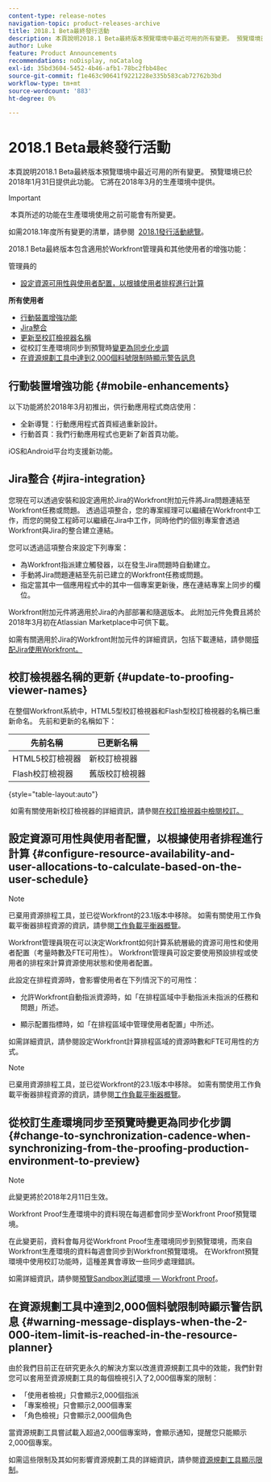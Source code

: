 ```yaml
---
content-type: release-notes
navigation-topic: product-releases-archive
title: 2018.1 Beta最終發行活動
description: 本頁說明2018.1 Beta最終版本預覽環境中最近可用的所有變更。 預覽環境已於2018年1月31日提供此功能。 它將在2018年3月的生產環境中提供。
author: Luke
feature: Product Announcements
recommendations: noDisplay, noCatalog
exl-id: 35bd3604-5452-4b46-afb1-78bc2fbb48ec
source-git-commit: f1e463c90641f9221228e335b583cab72762b3bd
workflow-type: tm+mt
source-wordcount: '883'
ht-degree: 0%

---
```


# 2018.1 Beta最終發行活動

本頁說明2018.1 Beta最終版本預覽環境中最近可用的所有變更。 預覽環境已於2018年1月31日提供此功能。 它將在2018年3月的生產環境中提供。

>[!IMPORTANT]
>
> 本頁所述的功能在生產環境使用之前可能會有所變更。

如需2018.1年度所有變更的清單，請參閱  [2018.1發行活動總覽](../../../../product-announcements/product-releases/quarterly-release-archive/2018.1-release-activity/2018-1-release-activity-overview.md)。

2018.1 Beta最終版本包含適用於Workfront管理員和其他使用者的增強功能：

管理員的&#x200B;**&#x200B;**

* [設定資源可用性與使用者配置，以根據使用者排程進行計算](#configure-resource-availability-and-user-allocations-to-calculate-based-on-the-user-schedule)

**所有使用者**

* [行動裝置增強功能](#mobile-enhancements)
* [Jira整合](#jira-integration)
* [更新至校訂檢視器名稱](#update-to-proofing-viewer-names)
* 從校訂生產環境同步到預覽時[變更為同步化步調](#change-to-synchronization-cadence-when-synchronizing-from-the-proofing-production-environment-to-preview)
* [在資源規劃工具中達到2,000個料號限制時顯示警告訊息](#warning-message-displays-when-the-2-000-item-limit-is-reached-in-the-resource-planner)

## 行動裝置增強功能 {#mobile-enhancements}

以下功能將於2018年3月初推出，供行動應用程式商店使用：

* 全新導覽：行動應用程式首頁經過重新設計。
* 行動首頁：我們行動應用程式也更新了新首頁功能。

iOS和Android平台均支援新功能。

## Jira整合 {#jira-integration}

您現在可以透過安裝和設定適用於Jira的Workfront附加元件將Jira問題連結至Workfront任務或問題。 透過這項整合，您的專案經理可以繼續在Workfront中工作，而您的開發工程師可以繼續在Jira中工作，同時他們的個別專案會透過Workfront與Jira的整合建立連結。

您可以透過這項整合來設定下列專案：

* 為Workfront指派建立觸發器，以在發生Jira問題時自動建立。
* 手動將Jira問題連結至先前已建立的Workfront任務或問題。
* 指定當其中一個應用程式中的其中一個專案更新後，應在連結專案上同步的欄位。

Workfront附加元件將適用於Jira的內部部署和隨選版本。 此附加元件免費且將於2018年3月初在Atlassian Marketplace中可供下載。

如需有關適用於Jira的Workfront附加元件的詳細資訊，包括下載連結，請參閱[搭配Jira使用Workfront。](https://support.workfront.com/hc/en-us/sections/115001130053)

## 校訂檢視器名稱的更新 {#update-to-proofing-viewer-names}

在整個Workfront系統中，HTML5型校訂檢視器和Flash型校訂檢視器的名稱已重新命名。 先前和更新的名稱如下： 

| **先前名稱** | **已更新名稱** |
|---|---|
| HTML5校訂檢視器 | 新校訂檢視器 |
| Flash校訂檢視器 | 舊版校訂檢視器 |

{style="table-layout:auto"}

 如需有關使用新校訂檢視器的詳細資訊，請參閱[在校訂檢視器中檢閱校訂。](https://support.workfront.com/hc/en-us/sections/115000275214)

## 設定資源可用性與使用者配置，以根據使用者排程進行計算 {#configure-resource-availability-and-user-allocations-to-calculate-based-on-the-user-schedule}

>[!NOTE]
>
>已棄用資源排程工具，並已從Workfront的23.1版本中移除。 如需有關使用工作負載平衡器排程資源的資訊，請參閱[工作負載平衡器概覽](../../../../resource-mgmt/workload-balancer/overview-workload-balancer.md)。

Workfront管理員現在可以決定Workfront如何計算系統層級的資源可用性和使用者配置（考量時數及FTE可用性）。 Workfront管理員可設定要使用預設排程或使用者的排程來計算資源使用狀態和使用者配置。

此設定在排程資源時，會影響使用者在下列情況下的可用性：

* 允許Workfront自動指派資源時，如「在排程區域中手動指派未指派的任務和問題」所述。

* 顯示配置指標時，如「在排程區域中管理使用者配置」中所述。

如需詳細資訊，請參閱設定Workfront計算排程區域的資源時數和FTE可用性的方式。

>[!NOTE]
>
>已棄用資源排程工具，並已從Workfront的23.1版本中移除。 如需有關使用工作負載平衡器排程資源的資訊，請參閱[工作負載平衡器概覽](../../../../resource-mgmt/workload-balancer/overview-workload-balancer.md)。


## 從校訂生產環境同步至預覽時變更為同步化步調 {#change-to-synchronization-cadence-when-synchronizing-from-the-proofing-production-environment-to-preview}

>[!NOTE]
>
>此變更將於2018年2月11日生效。

Workfront Proof生產環境中的資料現在每週都會同步至Workfront Proof預覽環境。

在此變更前，資料會每月從Workfront Proof生產環境同步到預覽環境，而來自Workfront生產環境的資料每週會同步到Workfront預覽環境。 在Workfront預覽環境中使用校訂功能時，這種差異會導致一些同步處理錯誤。 

如需詳細資訊，請參閱[預覽Sandbox測試環境 — Workfront Proof](../../../../workfront-proof/wp-getstarted/system-information/preview-sandbox.md)。 

## 在資源規劃工具中達到2,000個料號限制時顯示警告訊息 {#warning-message-displays-when-the-2-000-item-limit-is-reached-in-the-resource-planner}

由於我們目前正在研究更永久的解決方案以改進資源規劃工具中的效能，我們針對您可以套用至資源規劃工具的每個檢視引入了2,000個專案的限制：

* 「使用者檢視」只會顯示2,000個指派
* 「專案檢視」只會顯示2,000個專案
* 「角色檢視」只會顯示2,000個角色

當資源規劃工具嘗試載入超過2,000個專案時，會顯示通知，提醒您只能顯示2,000個專案。

如需這些限制及其如何影響資源規劃工具的詳細資訊，請參閱[資源規劃工具顯示限制](../../../../resource-mgmt/resource-planning/resource-planner-display-limitations.md)。

<!--
<p data-mc-conditions="QuicksilverOrClassic.Draft mode">To participate in our beta program for the Resource Planner performance, see <a href="../../../../product-announcements/betas/resource-planner-performance-beta.md" class="MCXref xref">Resource Planner performance beta </a>.</p>
-->
